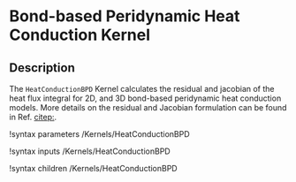 # Bond-based Peridynamic Heat Conduction Kernel

## Description

The `HeatConductionBPD` Kernel calculates the residual and jacobian of the heat flux integral for 2D, and 3D bond-based peridynamic heat conduction models. More details on the residual and Jacobian formulation can be found in Ref. [citep:](Chen2016bondimplicit).

!syntax parameters /Kernels/HeatConductionBPD

!syntax inputs /Kernels/HeatConductionBPD

!syntax children /Kernels/HeatConductionBPD
